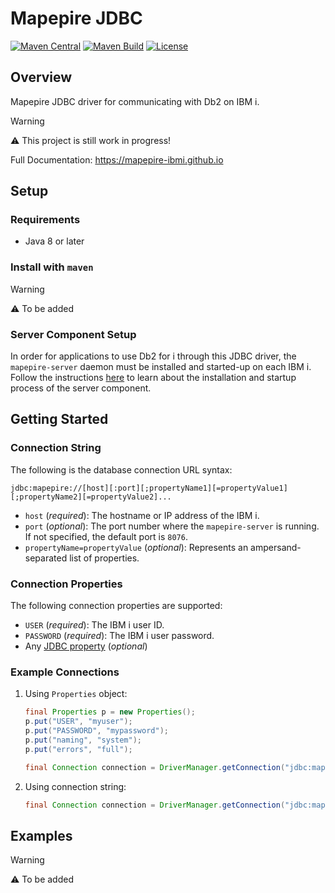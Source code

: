 # Mapepire JDBC

[![Maven Central](https://img.shields.io/maven-central/v/io.github.mapepire-ibmi/mapepire-jdbc.svg?label=Maven%20Central&logo=apachemaven)](https://central.sonatype.com/artifact/io.github.mapepire-ibmi/mapepire-jdbc/)
[![Maven Build](https://github.com/Mapepire-IBMi/mapepire-jdbc/actions/workflows/build.yml/badge.svg)](https://github.com/Mapepire-IBMi/mapepire-jdbc/actions/workflows/build.yml)
[![License](https://img.shields.io/github/license/allenai/tango.svg?color=blue&cachedrop)](https://github.com/Mapepire-IBMi/mapepire-jdbc/blob/main/LICENSE)

## Overview

Mapepire JDBC driver for communicating with Db2 on IBM i.

> [!WARNING]
> ⚠️ This project is still work in progress!

Full Documentation: https://mapepire-ibmi.github.io

## Setup

### Requirements

* Java 8 or later

### Install with `maven`

> [!WARNING]
> ⚠️ To be added

### Server Component Setup

In order for applications to use Db2 for i through this JDBC driver, the `mapepire-server` daemon must be installed and started-up on each IBM i. Follow the instructions [here](https://mapepire-ibmi.github.io/guides/sysadmin/) to learn about the installation and startup process of the server component.

## Getting Started

### Connection String

The following is the database connection URL syntax:

```
jdbc:mapepire://[host][:port][;propertyName1][=propertyValue1][;propertyName2][=propertyValue2]...
```

* `host` (*required*): The hostname or IP address of the IBM i.
* `port` (*optional*): The port number where the `mapepire-server` is running. If not specified, the default port is `8076`.
* `propertyName=propertyValue` (*optional*): Represents an ampersand-separated list of properties.

### Connection Properties

The following connection properties are supported:

* `USER` (*required*): The IBM i user ID.
* `PASSWORD` (*required*): The IBM i user password.
* Any [JDBC property](https://www.ibm.com/docs/en/i/7.4?topic=jdbc-toolbox-java-properties) (*optional*)

### Example Connections

1. Using `Properties` object:

    ```java
    final Properties p = new Properties();
    p.put("USER", "myuser");
    p.put("PASSWORD", "mypassword");
    p.put("naming", "system");
    p.put("errors", "full");

    final Connection connection = DriverManager.getConnection("jdbc:mapepire://ossbuild.rzke.de:8076", p);
    ```

2. Using connection string:

    ```java
    final Connection connection = DriverManager.getConnection("jdbc:mapepire://ossbuild.rzke.de:8076;USER=myuser;PASSWORD=mypassword;naming=system;errors=full");
    ```

## Examples

> [!WARNING]
> ⚠️ To be added
